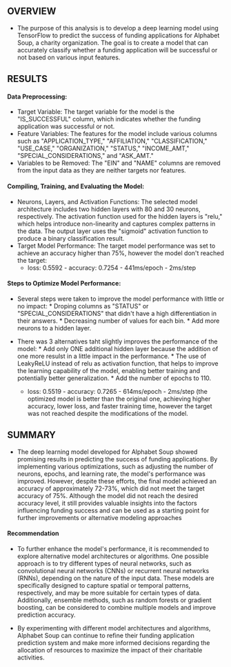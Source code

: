 ## OVERVIEW

* The purpose of this analysis is to develop a deep learning model using TensorFlow to predict the success of funding applications for Alphabet Soup, a charity organization. The goal is to create a model that can accurately classify whether a funding application will be successful or not based on various input features.

## RESULTS

 #### Data Preprocessing:

* Target Variable: The target variable for the model is the "IS_SUCCESSFUL" column, which indicates whether the funding application was successful or not.
* Feature Variables: The features for the model include various columns such as "APPLICATION_TYPE," "AFFILIATION," "CLASSIFICATION," "USE_CASE," "ORGANIZATION," "STATUS," "INCOME_AMT," "SPECIAL_CONSIDERATIONS," and "ASK_AMT." 
* Variables to be Removed: The "EIN" and "NAME" columns are removed from the input data as they are neither targets nor features.

 #### Compiling, Training, and Evaluating the Model:

* Neurons, Layers, and Activation Functions: The selected model architecture includes two hidden layers with 80 and 30 neurons, respectively. The activation function used for the hidden layers is "relu," which helps introduce non-linearity and captures complex patterns in the data. The output layer uses the "sigmoid" activation function to produce a binary classification result.
* Target Model Performance: The target model performance was set to achieve an accuracy higher than 75%, however the model don't reached the target:
    * loss: 0.5592 - accuracy: 0.7254 - 441ms/epoch - 2ms/step

#### Steps to Optimize Model Performance:
 * Several steps were taken to improve the model performance with little or no impact:
         * Droping columns as "STATUS" or "SPECIAL_CONSIDERATIONS" that didn't have a high differentiation in their answers.
         * Decreasing number of values for each bin.
         * Add more neurons to a hidden layer.
 * There was 3 alternatives taht slightly improves the performance of the model:
         * Add only ONE additional hidden layer because the addition of one more resulst in a little impact in the performance. 
         * The use of LeakyReLU instead of relu as activation function, that helps to improve the learning capability of the model, enabling better training and potentially better generalization. 
         * Add the number of epochs to 110.

   * loss: 0.5519 - accuracy: 0.7265 - 614ms/epoch - 2ms/step (the optimized model is better than the original one, achieving higher accuracy, lower loss, and faster training time, however the target was not reached despite the modifications of the model.

## SUMMARY

* The deep learning model developed for Alphabet Soup showed promising results in predicting the success of funding applications. By implementing various optimizations, such as adjusting the number of neurons, epochs, and learning rate, the model's performance was improved. However, despite these efforts, the final model achieved an accuracy of approximately 72-73%, which did not meet the target accuracy of 75%. Although the model did not reach the desired accuracy level, it still provides valuable insights into the factors influencing funding success and can be used as a starting point for further improvements or alternative modeling approaches

#### Recommendation

* To further enhance the model's performance, it is recommended to explore alternative model architectures or algorithms. One possible approach is to try different types of neural networks, such as convolutional neural networks (CNNs) or recurrent neural networks (RNNs), depending on the nature of the input data. These models are specifically designed to capture spatial or temporal patterns, respectively, and may be more suitable for certain types of data. Additionally, ensemble methods, such as random forests or gradient boosting, can be considered to combine multiple models and improve prediction accuracy.

* By experimenting with different model architectures and algorithms, Alphabet Soup can continue to refine their funding application prediction system and make more informed decisions regarding the allocation of resources to maximize the impact of their charitable activities.
